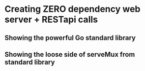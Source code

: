# Creating ZERO dependency web server + RESTapi calls

## Showing the powerful Go standard library

## Showing the loose side of serveMux from standard library